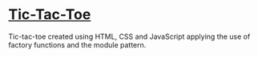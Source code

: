 # [Tic-Tac-Toe](https://darianjason.github.io/tic-tac-toe/)

Tic-tac-toe created using HTML, CSS and JavaScript applying the use of factory functions and the module pattern.